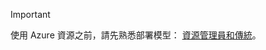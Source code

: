 > [!IMPORTANT]
> 使用 Azure 資源之前，請先熟悉部署模型： [資源管理員和傳統](../articles/azure-resource-manager/resource-manager-deployment-model.md)。
